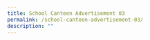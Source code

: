 ```yaml
---
title: School Canteen Advertisement 03
permalink: /school-canteen-advertisement-03/
description: ""
---
```

